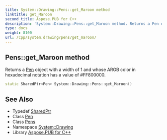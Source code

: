 ```yaml
---
title: System::Drawing::Pens::get_Maroon method
linktitle: get_Maroon
second_title: Aspose.PUB for C++
description: 'System::Drawing::Pens::get_Maroon method. Returns a Pen object with a width of 1 and whose ARGB color in hexadecimal notation has a value of #FF800000 in C++.'
type: docs
weight: 8100
url: /cpp/system.drawing/pens/get_maroon/
---
```

## Pens::get_Maroon method


Returns a [Pen](../../pen/) object with a width of 1 and whose ARGB color in hexadecimal notation has a value of #FF800000.

```cpp
static SharedPtr<Pen> System::Drawing::Pens::get_Maroon()
```

## See Also

* Typedef [SharedPtr](../../../system/sharedptr/)
* Class [Pen](../../pen/)
* Class [Pens](../)
* Namespace [System::Drawing](../../)
* Library [Aspose.PUB for C++](../../../)
